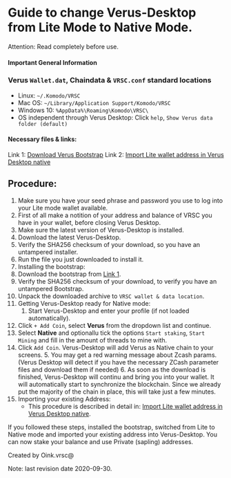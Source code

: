 # Guide to change Verus-Desktop from Lite Mode to Native Mode.

Attention: Read completely before use.

#### Important General Information

### Verus `Wallet.dat`, Chaindata & `VRSC.conf` standard locations
 * Linux:		`~/.Komodo/VRSC`
 * Mac OS: 	`~/Library/Application Support/Komodo/VRSC`
 * Windows 10: 	`%AppData%\Roaming\Komodo\VRSC\`
 * OS independent through Verus Desktop: Click `help`, `Show Verus data folder (default)`

#### Necessary files & links:

Link 1: [Download Verus Bootstrap](https://bootstrap.verus.io)
Link 2: [Import Lite wallet address in Verus Desktop native](https://wiki.verus.io/#!how-to/how-to_convert-seed-to-wif.md)

## Procedure:
1. Make sure you have your seed phrase and password you use to log into your Lite mode wallet available.
2. First of all make a notition of your address and balance of VRSC you have in your wallet, before closing Verus Desktop.
3. Make sure the latest version of Verus-Desktop is installed.
 1. Download the latest Verus-Desktop.
 2. Verify the SHA256 checksum of your download, so you have an untampered installer.
 3. Run the file you just downloaded to install it.
4. Installing the bootstrap:
  1. Download the bootstrap from [Link 1](https://bootstrap.verus.io).
  2. Verify the SHA256 checksum of your download, to verify you have an untampered Bootstrap.
  3. Unpack the downloaded archive to `VRSC wallet & data location`.
5. Getting Verus-Desktop ready for Native mode:
	1. Start Verus-Desktop and enter your profile (if not loaded automatically).
  2. Click `+ Add Coin`, select **Verus** from the dropdown list and continue.
  3. Select **Native** and optionallu tick the options `Start staking`, `Start Mining` and fill in the amount of threads to mine with.
  4. Click `Add Coin`. Verus-Desktop will add Verus as Native chain to your screens.
	5. You may get a red warning message about Zcash params. (Verus Desktop will detect if you have the necessary ZCash parameter files and download them if needed)
	6. As soon as the download is finished, Verus-Desktop will continu and bring you into your wallet. It will automatically start to synchronize the blockchain. Since we already put the majority of the chain in place, this will take just a few minutes.
6. Importing your existing Address:
	* This procedure is described in detail in: [Import Lite wallet address in Verus Desktop native](https://wiki.verus.io/#!how-to/how-to_convert-seed-to-wif.md).

If you followed these steps, installed the bootstrap, switched from Lite to Native mode and imported your existing address into Verus-Desktop. You can now stake your balance and use Private (sapling) addresses.

Created by Oink.vrsc@

Note: last revision date 2020-09-30.
